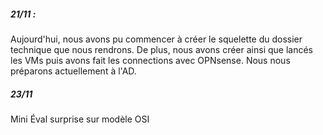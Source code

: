 ##### 21/11 :

Aujourd'hui, nous avons pu commencer à créer le squelette du dossier technique que nous rendrons. De plus, nous avons créer ainsi que lancés les VMs puis avons fait les connections avec OPNsense. Nous nous préparons actuellement à l'AD.

##### 23/11
Mini Éval surprise sur modèle OSI